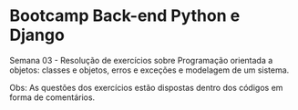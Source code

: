 
# Bootcamp Back-end Python e Django
Semana 03 - Resolução de exercícios sobre Programação orientada a objetos: classes e objetos, erros e exceções e modelagem de um sistema. <br>

Obs: As questões dos exercícios estão dispostas dentro dos códigos em forma de comentários.
